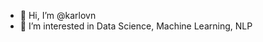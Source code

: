 - 👋 Hi, I’m @karlovn
- 👀 I’m interested in Data Science, Machine Learning, NLP
<!--- - 🌱 I’m currently learning ...
- 💞️ I’m looking to collaborate on ...
- 📫 How to reach me ...

karlovn/karlovn is a ✨ special ✨ repository because its `README.md` (this file) appears on your GitHub profile.
You can click the Preview link to take a look at your changes.
--->
